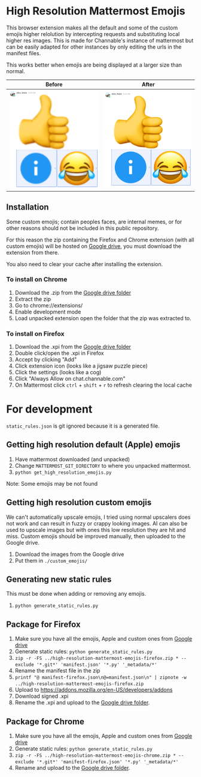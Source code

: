 # High Resolution Mattermost Emojis

This browser extension makes all the default and some of the custom emojis higher relolution by intercepting requests and substituting local higher res images. This is made for Channable's instance of mattermost but can be easily adapted for other instances by only editing the urls in the manifest files.

This works better when emojis are being displayed at a larger size than normal.

| Before                       | After                      |
| -                            | -                          |
| ![before](assets/before.png) | ![after](assets/after.png) |

## Installation
Some custom emojis; contain peoples faces, are internal memes, or for other reasons should not be included in this public repository.

For this reason the zip containing the Firefox and Chrome extension (with all custom emojis) will be hosted on [Google drive](https://drive.google.com/drive/folders/1yqfTpCY2Z06wUSGIFchjgLNczIx0GJcx), you must download the extension from there.

You also need to clear your cache after installing the extension.

### To install on Chrome
1. Download the .zip from the [Google drive folder](https://drive.google.com/drive/folders/1yqfTpCY2Z06wUSGIFchjgLNczIx0GJcx)
2. Extract the zip
3. Go to chrome://extensions/
4. Enable development mode
5. Load unpacked extension open the folder that the zip was extracted to.

### To install on Firefox
1. Download the .xpi from the [Google drive folder](https://drive.google.com/drive/folders/1yqfTpCY2Z06wUSGIFchjgLNczIx0GJcx)
2. Double click/open the .xpi in Firefox
3. Accept by clicking "Add"
4. Click extension icon (looks like a jigsaw puzzle piece)
5. Click the settings (looks like a cog)
6. Click "Always Allow on chat.channable.com"
7. On Mattermost click `ctrl` + `shift` + `r` to refresh clearing the local cache

# For development

`static_rules.json` is git ignored because it is a generated file.

## Getting high resolution default (Apple) emojis
1. Have mattermost downloaded (and unpacked)
2. Change `MATTERMOST_GIT_DIRECTORY` to where you unpacked mattermost.
3. `python get_high_resolution_emojis.py`

Note: Some emojis may be not found

## Getting high resolution custom emojis
We can't automatically upscale emojis, I tried using normal upscalers does not work and can result in fuzzy or crappy looking images. AI can also be used to upscale images but with ones this low resolution they are hit and miss. Custom emojis should be improved manually, then uploaded to the Google drive.
1. Download the images from the Google drive
2. Put them in `./custom_emojis/`

## Generating new static rules
This must be done when adding or removing any emojis.

1. `python generate_static_rules.py`

## Package for Firefox
1. Make sure you have all the emojis, Apple and custom ones from [Google drive](https://drive.google.com/drive/folders/1yqfTpCY2Z06wUSGIFchjgLNczIx0GJcx)
2. Generate static rules: `python generate_static_rules.py`
3. `zip -r -FS ../high-resolution-mattermost-emojis-firefox.zip * --exclude '*.git*' 'manifest.json' '*.py' '_metadata/*'`
4. Rename the manifest file in the zip
5. `printf "@ manifest-firefox.json\n@=manifest.json\n" | zipnote -w ../high-resolution-mattermost-emojis-firefox.zip`
6. Upload to https://addons.mozilla.org/en-US/developers/addons
7. Download signed .xpi
8. Rename the .xpi and upload to the [Google drive folder](https://drive.google.com/drive/folders/1yqfTpCY2Z06wUSGIFchjgLNczIx0GJcx).

## Package for Chrome
1. Make sure you have all the emojis, Apple and custom ones from [Google drive](https://drive.google.com/drive/folders/1yqfTpCY2Z06wUSGIFchjgLNczIx0GJcx)
2. Generate static rules: `python generate_static_rules.py`
3. `zip -r -FS ../high-resolution-mattermost-emojis-chrome.zip * --exclude '*.git*' 'manifest-firefox.json' '*.py' '_metadata/*'`
4. Rename and upload to the [Google drive folder](https://drive.google.com/drive/folders/1yqfTpCY2Z06wUSGIFchjgLNczIx0GJcx).
